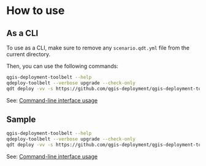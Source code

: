 # How to use

## As a CLI

To use as a CLI, make sure to remove any `scenario.qdt.yml` file from the current directory.

Then, you can use the following commands:

```sh
qgis-deployment-toolbelt --help
qdeploy-toolbelt --verbose upgrade --check-only
qdt deploy -vv -s https://github.com/qgis-deployment/qgis-deployment-toolbelt-cli/raw/main/examples/scenarios/demo-scenario.qdt.yml
```

See: [Command-line interface usage](./cli.md)

## Sample

```sh
qgis-deployment-toolbelt --help
qdeploy-toolbelt --verbose upgrade --check-only
qdt deploy -vv -s https://github.com/qgis-deployment/qgis-deployment-toolbelt-cli/raw/main/examples/scenarios/demo-scenario.qdt.yml
```

See: [Command-line interface usage](./cli.md)
